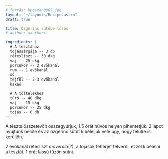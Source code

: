 ```yaml
---
# forrás: hpqscan0065.jpg
layout: "~/layouts/Recipe.astro"
draft: true

title: Őzgerinc sütőbe túrós
# author: <author>

ingredients: |
  # A tésztához
  tojássárgája -- 3 db
  rétesliszt -- 30 dkg
  vaj -- 25 dkg
  porcukor -- 2 evőkanál
  rum -- 1 evőkanál
  só
  tejföl -- 2-3 evőkanál
  kakaó

  # A töltelékhez
  túró -- 40 dkg
  vaj -- 15 dkg
  porcukor -- 25 dkg
  tojás -- 6 db
---
```


A tészta összetevőit összegyúrjuk, 1.5 órát hűvös helyen pihentetjük. 2 lapot nyújtunk belőle és az őzgerinc sütőt kibéleljük vele úgy, hogy felülre is kerüljön.

2 evőkanál rétesliszt _moverola_(?), a tojások fehérjét felverni, ezzel kibélelni a tésztát. 1 órát lassú tűzön sütni.

